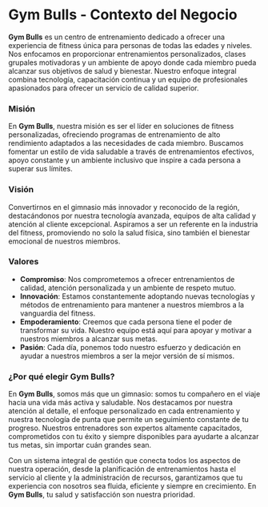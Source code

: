 # Gym Bulls - Contexto del Negocio

**Gym Bulls** es un centro de entrenamiento dedicado a ofrecer una experiencia de fitness única para personas de todas las edades y niveles. Nos enfocamos en proporcionar entrenamientos personalizados, clases grupales motivadoras y un ambiente de apoyo donde cada miembro pueda alcanzar sus objetivos de salud y bienestar. Nuestro enfoque integral combina tecnología, capacitación continua y un equipo de profesionales apasionados para ofrecer un servicio de calidad superior.

### Misión

En **Gym Bulls**, nuestra misión es ser el líder en soluciones de fitness personalizadas, ofreciendo programas de entrenamiento de alto rendimiento adaptados a las necesidades de cada miembro. Buscamos fomentar un estilo de vida saludable a través de entrenamientos efectivos, apoyo constante y un ambiente inclusivo que inspire a cada persona a superar sus límites.

### Visión

Convertirnos en el gimnasio más innovador y reconocido de la región, destacándonos por nuestra tecnología avanzada, equipos de alta calidad y atención al cliente excepcional. Aspiramos a ser un referente en la industria del fitness, promoviendo no solo la salud física, sino también el bienestar emocional de nuestros miembros.

### Valores

- **Compromiso**: Nos comprometemos a ofrecer entrenamientos de calidad, atención personalizada y un ambiente de respeto mutuo.
- **Innovación**: Estamos constantemente adoptando nuevas tecnologías y métodos de entrenamiento para mantener a nuestros miembros a la vanguardia del fitness.
- **Empoderamiento**: Creemos que cada persona tiene el poder de transformar su vida. Nuestro equipo está aquí para apoyar y motivar a nuestros miembros a alcanzar sus metas.
- **Pasión**: Cada día, ponemos todo nuestro esfuerzo y dedicación en ayudar a nuestros miembros a ser la mejor versión de sí mismos.

### ¿Por qué elegir **Gym Bulls**?

En **Gym Bulls**, somos más que un gimnasio: somos tu compañero en el viaje hacia una vida más activa y saludable. Nos destacamos por nuestra atención al detalle, el enfoque personalizado en cada entrenamiento y nuestra tecnología de punta que permite un seguimiento constante de tu progreso. Nuestros entrenadores son expertos altamente capacitados, comprometidos con tu éxito y siempre disponibles para ayudarte a alcanzar tus metas, sin importar cuán grandes sean.

Con un sistema integral de gestión que conecta todos los aspectos de nuestra operación, desde la planificación de entrenamientos hasta el servicio al cliente y la administración de recursos, garantizamos que tu experiencia con nosotros sea fluida, eficiente y siempre en crecimiento. En **Gym Bulls**, tu salud y satisfacción son nuestra prioridad.
